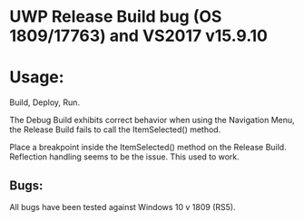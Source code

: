 # UWP Release Build bug (OS 1809/17763) and VS2017 v15.9.10

# Usage:

Build, Deploy, Run.

The Debug Build exhibits correct behavior when using the Navigation Menu, the Release Build fails to call the ItemSelected() method.

Place a breakpoint inside the ItemSelected() method on the Release Build.  Reflection handling seems to be the issue.  This used to work.

## Bugs:

All bugs have been tested against Windows 10 v 1809 (RS5).

